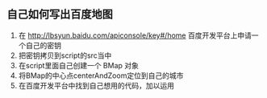 ## 自己如何写出百度地图
1. 在 http://lbsyun.baidu.com/apiconsole/key#/home 百度开发平台上申请一个自己的密钥
2. 把密钥拷贝到script的src当中
3. 在script里面自己创建一个 BMap 对象
4. 将BMap的中心点centerAndZoom定位到自己的城市
5. 在百度开发平台中找到自己想用的代码，加以运用

